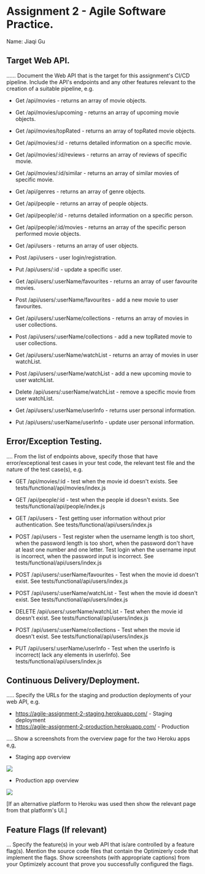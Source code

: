 # Assignment 2 - Agile Software Practice.

Name: Jiaqi Gu

## Target Web API.

...... Document the Web API that is the target for this assignment's CI/CD pipeline. Include the API's endpoints and any other features relevant to the creation of a suitable pipeline, e.g.

+ Get /api/movies - returns an array of movie objects.
+ Get /api/movies/upcoming - returns an array of upcoming movie objects.
+ Get /api/movies/topRated - returns an array of topRated movie objects.
+ Get /api/movies/:id - returns detailed information on a specific movie.
+ Get /api/movies/:id/reviews - returns an array of reviews of specific movie.
+ Get /api/movies/:id/similar - returns an array of similar movies of specific movie.

+ Get /api/genres - returns an array of genre objects.

+ Get /api/people - returns an array of people objects.
+ Get /api/people/:id - returns detailed information on a specific person.
+ Get /api/people/:id/movies - returns an array of the specific person performed movie objects.

+ Get /api/users - returns an array of user objects.
+ Post /api/users - user login/registration.
+ Put /api/users/:id -  update a specific user.
+ Get /api/users/:userName/favourites -  returns an array of user favourite movies.
+ Post /api/users/:userName/favourites -  add a new movie to user favourites.
+ Get /api/users/:userName/collections -  returns an array of movies in user collections.
+ Post /api/users/:userName/collections -  add a new topRated movie to user collections.
+ Get /api/users/:userName/watchList -  returns an array of movies in user watchList.
+ Post /api/users/:userName/watchList -   add a new upcoming movie to user watchList.
+ Delete /api/users/:userName/watchList -  remove a specific movie from user watchList.
+ Get /api/users/:userName/userInfo -  returns user personal information.
+ Put /api/users/:userName/userInfo -  update user personal information. 

## Error/Exception Testing.

.... From the list of endpoints above, specify those that have error/exceptional test cases in your test code, the relevant test file and the nature of the test case(s), e.g.

+ GET /api/movies/:id - test when the movie id doesn't exists. See tests/functional/api/movies/index.js 

+ GET /api/people/:id - test when the people id doesn't exists. See tests/functional/api/people/index.js 

+ GET /api/users -  Test getting user information without prior authentication. See tests/functional/api/users/index.js 

+ POST /api/users -  Test register when the username length is too short, when the password length is too short, when the password don't have at least one number and one letter. Test login when the username input is incorrect, when the password input is incorrect. See tests/functional/api/users/index.js 

+ POST /api/users/:userName/favourites - Test when the movie id doesn't exist. See tests/functional/api/users/index.js 

+ POST /api/users/:userName/watchList - Test when the movie id doesn't exist. See tests/functional/api/users/index.js 

+ DELETE /api/users/:userName/watchList - Test when the movie id doesn't exist. See tests/functional/api/users/index.js 

+ POST /api/users/:userName/collections - Test when the movie id doesn't exist. See tests/functional/api/users/index.js 

+ PUT /api/users/:userName/userInfo - Test when the userInfo is incorrect( lack any elements in userInfo). See tests/functional/api/users/index.js 

## Continuous Delivery/Deployment.

..... Specify the URLs for the staging and production deployments of your web API, e.g.

+ https://agile-assignment-2-staging.herokuapp.com/ - Staging deployment
+ https://agile-assignment-2-production.herokuapp.com/ - Production

.... Show a screenshots from the overview page for the two Heroku apps e,g,

+ Staging app overview 

![][stagingapp]

+ Production app overview 

![][productionapp]

[If an alternative platform to Heroku was used then show the relevant page from that platform's UI.]

## Feature Flags (If relevant)

... Specify the feature(s) in your web API that is/are controlled by a feature flag(s). Mention the source code files that contain the Optimizerly code that implement the flags. Show screenshots (with appropriate captions) from your Optimizely account that prove you successfully configured the flags.


[stagingapp]: ./img/stagingapp.png
[productionapp]: ./img/productionapp.png